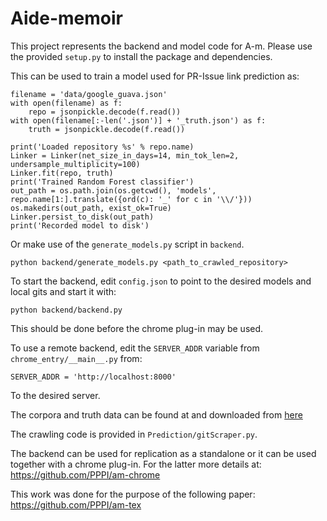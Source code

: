 # Aide-memoir
This project represents the backend and model code for A-m. 
Please use the provided `setup.py` to install the package and dependencies.

This can be used to train a model used for PR-Issue link prediction as:
```
filename = 'data/google_guava.json'
with open(filename) as f:
    repo = jsonpickle.decode(f.read())
with open(filename[:-len('.json')] + '_truth.json') as f:
    truth = jsonpickle.decode(f.read())

print('Loaded repository %s' % repo.name)
Linker = Linker(net_size_in_days=14, min_tok_len=2, undersample_multiplicity=100)
Linker.fit(repo, truth)
print('Trained Random Forest classifier')
out_path = os.path.join(os.getcwd(), 'models', repo.name[1:].translate({ord(c): '_' for c in '\\/'}))
os.makedirs(out_path, exist_ok=True)
Linker.persist_to_disk(out_path)
print('Recorded model to disk')
```

Or make use of the `generate_models.py` script in `backend`.
```
python backend/generate_models.py <path_to_crawled_repository>
```

To start the backend, edit `config.json` to point to the desired models and local gits and start it with:
```
python backend/backend.py
```
This should be done before the chrome plug-in may be used.

To use a remote backend, edit the `SERVER_ADDR` variable from `chrome_entry/__main__.py` from:
```
SERVER_ADDR = 'http://localhost:8000'
```
To the desired server.

The corpora and truth data can be found at and downloaded from [here](https://figshare.com/s/83c448eb518b3d04651f)

The crawling code is provided in `Prediction/gitScraper.py`.

The backend can be used for replication as a standalone or it can be used together with a chrome plug-in.
For the latter more details at: https://github.com/PPPI/am-chrome

This work was done for the purpose of the following paper: https://github.com/PPPI/am-tex
